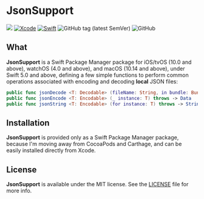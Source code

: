 # JsonSupport
![](https://img.shields.io/badge/platforms-iOS%2010%20%7C%20tvOS%2010%20%7C%20watchOS%204%20%7C%20macOS%2010.14-red)
[![Xcode](https://img.shields.io/badge/Xcode-11-blueviolet.svg)](https://developer.apple.com/xcode)
[![Swift](https://img.shields.io/badge/Swift-5.0-orange.svg)](https://swift.org)
![GitHub tag (latest SemVer)](https://img.shields.io/github/v/tag/wltrup/JsonSupport)
![GitHub](https://img.shields.io/github/license/wltrup/JsonSupport)

## What

**JsonSupport** is a Swift Package Manager package for iOS/tvOS (10.0 and above), watchOS (4.0 and above), and macOS (10.14 and above), under Swift 5.0 and above,  defining a few simple functions to perform common operations associated with encoding and decoding **local** JSON files:

```swift
public func jsonDecode <T: Decodable> (fileName: String, in bundle: Bundle = .main) throws -> T?
public func jsonEncode <T: Encodable> (_ instance: T) throws -> Data
public func jsonString <T: Encodable> (for instance: T) throws -> String?
```

## Installation

**JsonSupport** is provided only as a Swift Package Manager package, because I'm moving away from CocoaPods and Carthage, and can be easily installed directly from Xcode.

## License

**JsonSupport** is available under the MIT license. See the [LICENSE](./LICENSE) file for more info.
